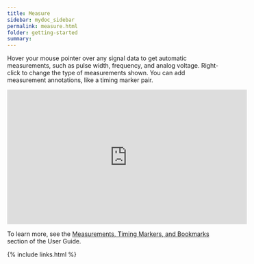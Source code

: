 ```yaml
---
title: Measure
sidebar: mydoc_sidebar
permalink: measure.html
folder: getting-started
summary:
---
```


Hover your mouse pointer over any signal data to get automatic measurements, such as pulse width, frequency, and analog voltage. Right-click to change the type of measurements shown. You can add measurement annotations, like a timing marker pair.

<iframe width="560" height="315" src="https://www.youtube.com/embed/RkzxUKi04s4?rel=0&controls=0&showinfo=0&autohide=1" showinfo="0" frameborder="0" allow="accelerometer; autoplay; encrypted-media; gyroscope; picture-in-picture" allowfullscreen></iframe>

To learn more, see the [Measurements, Timing Markers, and Bookmarks](https://saleae.gitbook.io/docs/user-guide/using-logic/measurements-timing-markers-and-bookmarks) section of the User Guide.


{% include links.html %}